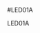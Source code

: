 <!--- PrjInfo ---> <!--- Please remove this line after manually editing --->
<!--- 00a56be08b96043df9e37d6aff7b6990 --->
<!--- Created:20170111-16:38: ---> 
<!--- Author:Mlab: ---> 
<!--- AuthorEmail:mlab@mlab.cz: ---> 
<!--- Tags:imported: ---> 
<!--- Ust:http://www.ust.cz/shop/product_info.php?products_id=178&osCsid=4fabde742e43779fbfe2d2a7e3edc83b: ---> 
<!--- Name:LED01A: --->
#LED01A 
<!--- LongName --->

<!--- ELongName ---> 

<!--- Lead --->
LED01A
<!--- ELead ---> 


​
​
<!--- Description --->
<!--- EDescription --->
<!--- Content --->
<!--- EContent --->
            